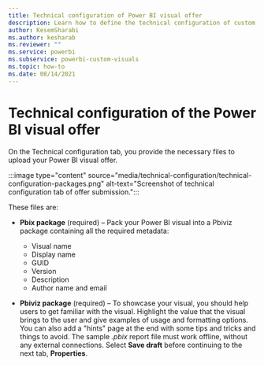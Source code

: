 ```yaml
---
title: Technical configuration of Power BI visual offer
description: Learn how to define the technical configuration of custom visual offer when submitting it to the Commercial Marketplace for others to discover and use.
author: KesemSharabi
ms.author: kesharab
ms.reviewer: ""
ms.service: powerbi
ms.subservice: powerbi-custom-visuals
ms.topic: how-to
ms.date: 08/14/2021
---
```


# Technical configuration of the Power BI visual offer

On the Technical configuration tab, you provide the necessary files to upload your Power BI visual offer.

:::image type="content" source="media/technical-configuration/technical-configuration-packages.png" alt-text="Screenshot of technical configuration tab of offer submission.":::

These files are:

* **Pbix package** (required) – Pack your Power BI visual into a Pbiviz package containing all the required metadata:

  * Visual name
  * Display name
  * GUID
  * Version
  * Description
  * Author name and email

* **Pbiviz package** (required) – To showcase your visual, you should help users to get familiar with the visual. Highlight the value that the visual brings to the user and give examples of usage and formatting options. You can also add a "hints" page at the end with some tips and tricks and things to avoid.
The sample *.pbix* report file must work offline, without any external connections.
Select **Save draft** before continuing to the next tab, **Properties**.
